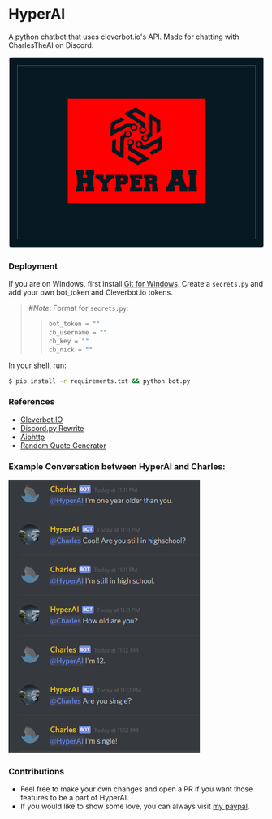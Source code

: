 # HyperAI
A python chatbot that uses cleverbot.io's API.
Made for chatting with CharlesTheAI on Discord.

![Logo](https://raw.githubusercontent.com/Hyperclaw79/HyperAI/master/assets/logo.PNG)

### Deployment
If you are on Windows, first install [Git for Windows](https://git-scm.com/download/win).
Create a `secrets.py` and add your own bot_token and Cleverbot.io tokens.
> *#Note*: Format for `secrets.py`:
>>```py
>>bot_token = ""
>>cb_username = ""
>>cb_key = ""
>>cb_nick = ""
>>```

In your shell, run:
```sh
$ pip install -r requirements.txt && python bot.py
```

### References
- [Cleverbot.IO](https://cleverbot.io/)
- [Discord.py Rewrite](https://github.com/Rapptz/discord.py/tree/rewrite)
- [Aiohttp](https://github.com/aio-libs/aiohttp)
- [Random Quote Generator](https://random-quote-generator.herokuapp.com)

### Example Conversation between HyperAI and Charles:
![Aren't they adorable? XD](https://raw.githubusercontent.com/Hyperclaw79/HyperAI/master/assets/Convo.PNG)

### Contributions
- Feel free to make your own changes and open a PR if you want those features to be a part of HyperAI.
- If you would like to show some love, you can always visit [my paypal](https://www.paypal.me/hyperclaw79).